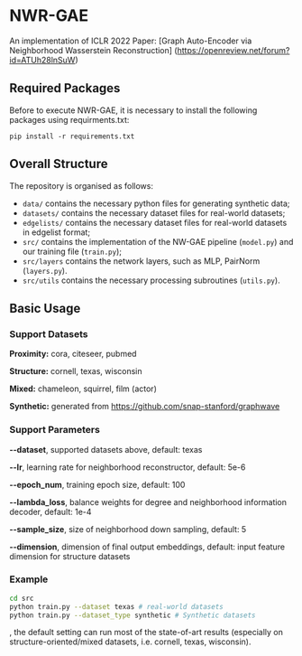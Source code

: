# NWR-GAE

An implementation of ICLR 2022 Paper: [Graph Auto-Encoder via Neighborhood Wasserstein Reconstruction]
(https://openreview.net/forum?id=ATUh28lnSuW)

## Required Packages

Before to execute NWR-GAE, it is necessary to install the following packages using requirments.txt:

`pip install -r requirements.txt`

## Overall Structure

The repository is organised as follows:
- `data/` contains the necessary python files for generating synthetic data;
- `datasets/` contains the necessary dataset files for real-world datasets;
- `edgelists/` contains the necessary dataset files for real-world datasets in edgelist format;
- `src/` contains the implementation of the NW-GAE pipeline (`model.py`) and our training file (`train.py`);
- `src/layers` contains the network layers, such as MLP, PairNorm (`layers.py`).
- `src/utils` contains the necessary processing subroutines (`utils.py`).

## Basic Usage
### Support Datasets
**Proximity:** cora, citeseer, pubmed

**Structure:** cornell, texas, wisconsin

**Mixed:** chameleon, squirrel, film (actor)

**Synthetic:** generated from https://github.com/snap-stanford/graphwave

### Support Parameters
**--dataset**, supported datasets above, default: texas

**--lr**, learning rate for neighborhood reconstructor, default: 5e-6

**--epoch_num**, training epoch size, default: 100

**--lambda_loss**, balance weights for degree and neighborhood information decoder, default: 1e-4

**--sample_size**, size of neighborhood down sampling, default: 5

**--dimension**, dimension of final output embeddings, default: input feature dimension for structure datasets

### Example

```bash
cd src
python train.py --dataset texas # real-world datasets
python train.py --dataset_type synthetic # Synthetic datasets
```

, the default setting can run most of the state-of-art results (especially on structure-oriented/mixed datasets, i.e. cornell, texas, wisconsin). 
